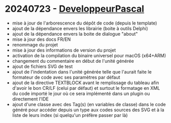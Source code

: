 # 20240723 - [DeveloppeurPascal](https://github.com/DeveloppeurPascal)

* mise à jour de l'arborescence du dépôt de code (depuis le template)
* ajout de la dépendance envers les librairie (boite à outils Delphi)
* ajout de la dépendance envers la boite de dialogue "about"
* mise à jour des docs FR/EN
* renommage du projet
* mise à jour des informations de version du projet
* activation de la compilation du binaire universel pour macOS (x64+ARM)
* changement du commentaire en début de l'unité générée
* ajout de fichiers SVG de test
* ajout de l'indentation dans l'unité générée telle que l'aurait faite le formateur de code avec ses paramètres par défaut
* ajout de la directive TEXTBLOCK avant le remplissage du tableau afin d'avoir le bon CR/LF (celui par défaut) et surtout le formatage en XML du code importé le jour où ce sera implémenté dans un plugin ou directement l'IDE
* ajout d'une classe avec des Tag(s) (en variables de classe) dans le code généré pour accéder depuis un type aux codes sources des SVG et à la liste de leurs index (si quelqu'un préfère passer par là)
